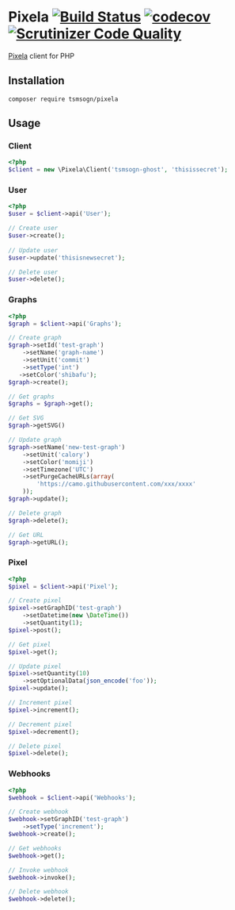 # Pixela [![Build Status](https://travis-ci.org/tsmsogn/Pixela.svg?branch=master)](https://travis-ci.org/tsmsogn/Pixela) [![codecov](https://codecov.io/gh/tsmsogn/Pixela/branch/master/graph/badge.svg)](https://codecov.io/gh/tsmsogn/Pixela) [![Scrutinizer Code Quality](https://scrutinizer-ci.com/g/tsmsogn/Pixela/badges/quality-score.png?b=master)](https://scrutinizer-ci.com/g/tsmsogn/Pixela/?branch=master)

[Pixela](https://pixe.la/) client for PHP

## Installation

```shell
composer require tsmsogn/pixela
```

## Usage

### Client

```php
<?php
$client = new \Pixela\Client('tsmsogn-ghost', 'thisissecret');
```

### User

```php
<?php
$user = $client->api('User');

// Create user
$user->create();
        
// Update user
$user->update('thisisnewsecret');

// Delete user
$user->delete();
```

### Graphs

```php
<?php
$graph = $client->api('Graphs');

// Create graph
$graph->setId('test-graph')
    ->setName('graph-name')
    ->setUnit('commit')
    ->setType('int')
   ->setColor('shibafu');
$graph->create();

// Get graphs
$graphs = $graph->get();

// Get SVG
$graph->getSVG()

// Update graph
$graph->setName('new-test-graph')
    ->setUnit('calory')
    ->setColor('momiji')
    ->setTimezone('UTC')
    ->setPurgeCacheURLs(array(
        'https://camo.githubusercontent.com/xxx/xxxx'
    ));
$graph->update();

// Delete graph
$graph->delete();

// Get URL
$graph->getURL();
```

### Pixel

```php
<?php
$pixel = $client->api('Pixel');

// Create pixel
$pixel->setGraphID('test-graph')
    ->setDatetime(new \DateTime())
    ->setQuantity(1);
$pixel->post();

// Get pixel
$pixel->get();

// Update pixel
$pixel->setQuantity(10)
    ->setOptionalData(json_encode('foo'));
$pixel->update();

// Increment pixel
$pixel->increment();

// Decrement pixel
$pixel->decrement();

// Delete pixel
$pixel->delete();
```

### Webhooks

```php
<?php
$webhook = $client->api('Webhooks');

// Create webhook
$webhook->setGraphID('test-graph')
    ->setType('increment');
$webhook->create();

// Get webhooks
$webhook->get();

// Invoke webhook
$webhook->invoke();

// Delete webhook
$webhook->delete();
```

